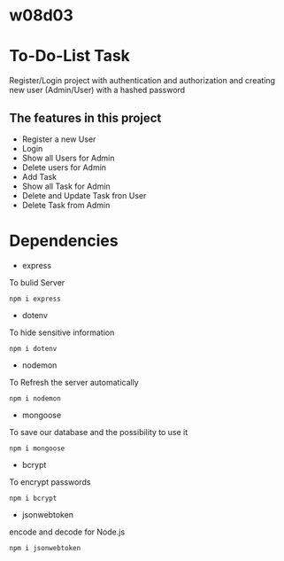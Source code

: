 # w08d03

# To-Do-List Task
Register/Login project with authentication and authorization 
and creating new user (Admin/User) with a hashed password

## The features in this project
* Register a new User
* Login 
* Show all Users for Admin
* Delete users for Admin
* Add Task
* Show all Task for Admin
* Delete and Update Task fron User
* Delete Task from Admin

# Dependencies
* express

To bulid Server
``` 
npm i express
```
* dotenv

To hide sensitive information
``` 
npm i dotenv
```

* nodemon

To Refresh the server automatically
``` 
npm i nodemon
```

* mongoose

To save our database and the possibility to use it

``` 
npm i mongoose
```

* bcrypt

To encrypt passwords

``` 
npm i bcrypt
```


* jsonwebtoken

encode and decode for Node.js

``` 
npm i jsonwebtoken
```
